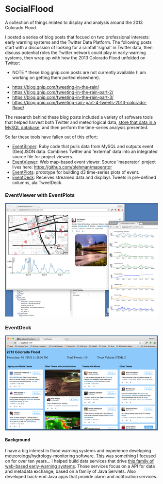 SocialFlood
===========
A collection of things related to display and analysis around the 2013 Colorado Flood.

I posted a series of blog posts that focued on two professional interests: early warning systems and the Twitter Data Platform. The following posts start with a discussion of looking for a rainfall 'signal' in Twitter data, then discuss potential roles the Twitter network could play in early-warning systems, then wrap up with how the 2013 Colorado Flood unfolded on Twitter:

* NOTE * these blog.gnip.com posts are not currently available (I am working on getting them ported elsewhere).

- https://blog.gnip.com/tweeting-in-the-rain/
- https://blog.gnip.com/tweeting-in-the-rain-part-2/
- https://blog.gnip.com/tweeting-in-the-rain-part-3/
- https://blog.gnip.com/tweeting-rain-part-4-tweets-2013-colorado-flood/
 
The research behind these blog posts included a variety of software tools that helped harvest both Twitter and meteorlogical data, [store that data in a MySQL database](http://support.gnip.com/articles/relational-databases-part-1.html), and then perform the time-series analysis presented.

So far these tools have fallen out of this effort:

+ [EventBinner](https://github.com/jimmoffitt/SocialFlood/tree/master/EventBinner): Ruby code that pulls data from MySQL and outputs event (Geo)JSON data.  Combines Twitter and 'external' data into an integrated source file for project viewers. 
+ [EventViewer](https://github.com/jimmoffitt/SocialFlood/tree/master/EventViewer): Web map-based event viewer. Source 'maperator' project lives here: https://github.com/blehman/maperator
+ [EventPlots](https://github.com/jimmoffitt/SocialFlood/tree/master/EventPlots): prototype for building d3 time-series plots of event.
+ [EventDeck](https://github.com/jimmoffitt/SocialFlood/tree/master/EventDeck): Receives streamed data and displays Tweets in pre-defined columns, ala TweetDeck.

### EventViewer with EventPlots
![](https://raw.githubusercontent.com/jimmoffitt/SocialFlood/master/imgs/SocialFlood.png)

### EventDeck

 ![](https://raw.githubusercontent.com/jimmoffitt/SocialFlood/master/EventDeck/imgs/flood_event_deck.png)



#### Background

I have a big interest in flood warning systems and experience developing meteorology/hydrology-monitoring software. [This](https://www.onerain.com/solutions/diadvisor) was something I focused on for over ten years... I helped build data services that drive [this family of web-based early-warning systems](https://www.onerain.com/contrail-hydrologic-software). Those services focus on a API for data and metadata exchange, based on a family of Java Servlets. Also developed back-end Java apps that provide alarm and notification services.



